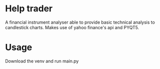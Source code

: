 # Help trader
A financial instrument analyser able to provide basic technical analysis to candlestick charts. Makes use of yahoo finance's api and PYQT5. 

# Usage
Download the venv and run main.py
